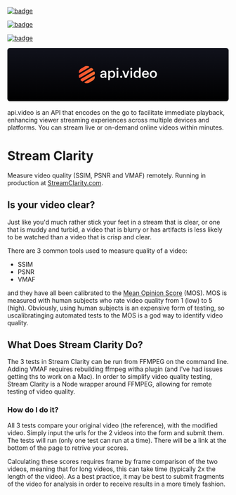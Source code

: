 [![badge](https://img.shields.io/twitter/follow/api_video?style=social)](https://twitter.com/intent/follow?screen_name=api_video)

[![badge](https://img.shields.io/github/stars/apivideo/ffprobeavideo?style=social)](https://github.com/apivideo/ffprobeavideo)

[![badge](https://img.shields.io/discourse/topics?server=https%3A%2F%2Fcommunity.api.video)](https://community.api.video)

![](https://github.com/apivideo/API_OAS_file/blob/master/apivideo_banner.png)

api.video is an API that encodes on the go to facilitate immediate playback, enhancing viewer streaming experiences across multiple devices and platforms. You can stream live or on-demand online videos within minutes.

# Stream Clarity
Measure video quality (SSIM, PSNR and VMAF) remotely.
Running in production at <a href="https://www.streamclarity.com">StreamClarity.com</a>.

## Is your video clear?


Just like you'd much rather stick your feet in a stream that is clear, or one that is muddy and turbid, a video that is blurry or has artifacts is less likely to be watched than a video that is crisp and clear.

There are 3 common tools used to measure quality of a video:

* SSIM
* PSNR
* VMAF

and they have all been calibrated to the [Mean Opinion Score](https://en.wikipedia.org/wiki/Mean_opinion_score) (MOS).  MOS is measured with human subjects who rate video quality from 1 (low) to 5 (high).  Obviously, using human subjects is an expensive form of testing, so uscalibratinging automated tests to the MOS is a god way to identify video quality.

## What Does Stream Clarity Do?

The 3 tests in Stream Clarity can be run from FFMPEG on the command line.  Adding VMAF requires rebuilding ffmpeg witha  plugin (and I've had issues getting ths to work on a Mac).  In order to simplify video quality testing, Stream Clarity is a Node wrapper around FFMPEG, allowing for remote testing of video quality.

### How do I do it?

All 3 tests compare your original video (the reference), with the modified video.  Simply input the urls for the 2 videos into the form and submit them.  The tests will run (only one test can run at a time).  There will be a link at the bottom of the page to retrive your scores.

Calculating these scores requires frame by frame comparison of the two videos, meaning that for long videos, this can take time (typically 2x the length of the video).  As a best practice, it may be best to submit fragments of the video for analysis in order to receive results in a more timely fashion.

